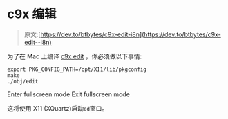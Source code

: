 # c9x 编辑

> 原文:[https://dev.to/btbytes/c9x-edit-i8n](https://dev.to/btbytes/c9x-edit--i8n)

为了在 Mac 上编译 [c9x edit](http://c9x.me/edit/) ，你必须做以下事情:

```
export PKG_CONFIG_PATH=/opt/X11/lib/pkgconfig
make
./obj/edit 
```

Enter fullscreen mode Exit fullscreen mode

这将使用 X11 (XQuartz)启动`ed`窗口。